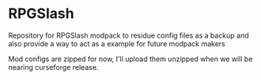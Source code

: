 # RPGSlash
Repository for RPGSlash modpack to residue config files as a backup and also provide a way to act as a example for future modpack makers

Mod configs are zipped for now, I'll upload them unzipped when we will be nearing curseforge release.
